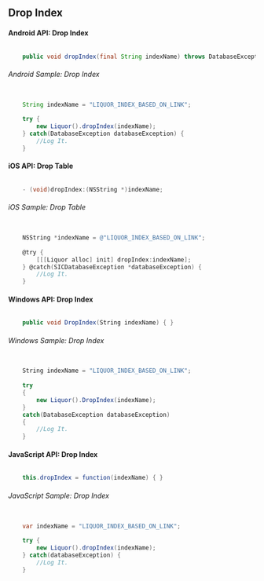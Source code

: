 ## Drop Index

#### Android API: Drop Index

```java

    public void dropIndex(final String indexName) throws DatabaseException { }

```

###### Android Sample: Drop Index

```java

    String indexName = "LIQUOR_INDEX_BASED_ON_LINK";
	
    try {
        new Liquor().dropIndex(indexName);
    } catch(DatabaseException databaseException) {
		//Log It.
    }

```

#### iOS API: Drop Table

```objective-c

    - (void)dropIndex:(NSString *)indexName;

```

###### iOS Sample: Drop Table

```objective-c

    NSString *indexName = @"LIQUOR_INDEX_BASED_ON_LINK";
	
    @try {
        [[[Liquor alloc] init] dropIndex:indexName];
    } @catch(SICDatabaseException *databaseException) {
		//Log It.
    }

```

#### Windows API: Drop Index

```c#

    public void DropIndex(String indexName) { }

```

###### Windows Sample: Drop Index

```c#

    String indexName = "LIQUOR_INDEX_BASED_ON_LINK";
	
    try 
    {
        new Liquor().DropIndex(indexName);
    } 
    catch(DatabaseException databaseException) 
    {
		//Log It.
    }
```


#### JavaScript API: Drop Index

```c#

    this.dropIndex = function(indexName) { }

```

###### JavaScript Sample: Drop Index

```c#

    var indexName = "LIQUOR_INDEX_BASED_ON_LINK";
	
    try {
        new Liquor().dropIndex(indexName);
    } catch(databaseException) {
		//Log It.
    }

```